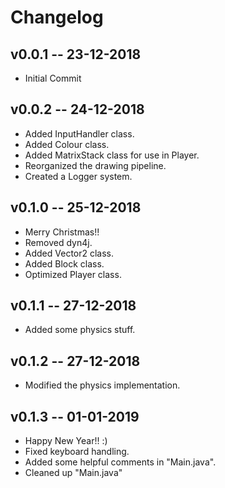 # Changelog

## v0.0.1 -- 23-12-2018

* Initial Commit

## v0.0.2 -- 24-12-2018

* Added InputHandler class.
* Added Colour class.
* Added MatrixStack class for use in Player.
* Reorganized the drawing pipeline.
* Created a Logger system.

## v0.1.0 -- 25-12-2018

* Merry Christmas!!
* Removed dyn4j.
* Added Vector2 class.
* Added Block class.
* Optimized Player class.

## v0.1.1 -- 27-12-2018

* Added some physics stuff.

## v0.1.2 -- 27-12-2018

* Modified the physics implementation.

## v0.1.3 -- 01-01-2019

* Happy New Year!! :)
* Fixed keyboard handling.
* Added some helpful comments in "Main.java".
* Cleaned up "Main.java"
